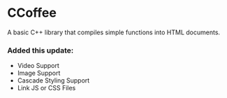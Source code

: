 # CCoffee
A basic C++ library that compiles simple functions into HTML documents. 

### Added this update:
- Video Support
- Image Support
- Cascade Styling Support
- Link JS or CSS Files
